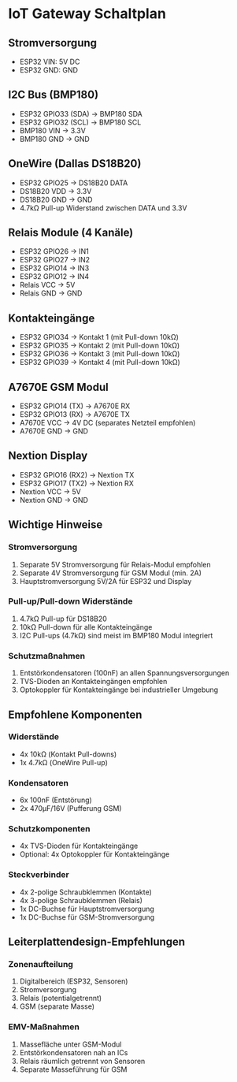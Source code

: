 # IoT Gateway Schaltplan

## Stromversorgung
- ESP32 VIN: 5V DC
- ESP32 GND: GND

## I2C Bus (BMP180)
- ESP32 GPIO33 (SDA) → BMP180 SDA
- ESP32 GPIO32 (SCL) → BMP180 SCL
- BMP180 VIN → 3.3V
- BMP180 GND → GND

## OneWire (Dallas DS18B20)
- ESP32 GPIO25 → DS18B20 DATA
- DS18B20 VDD → 3.3V
- DS18B20 GND → GND
- 4.7kΩ Pull-up Widerstand zwischen DATA und 3.3V

## Relais Module (4 Kanäle)
- ESP32 GPIO26 → IN1
- ESP32 GPIO27 → IN2
- ESP32 GPIO14 → IN3
- ESP32 GPIO12 → IN4
- Relais VCC → 5V
- Relais GND → GND

## Kontakteingänge
- ESP32 GPIO34 → Kontakt 1 (mit Pull-down 10kΩ)
- ESP32 GPIO35 → Kontakt 2 (mit Pull-down 10kΩ)
- ESP32 GPIO36 → Kontakt 3 (mit Pull-down 10kΩ)
- ESP32 GPIO39 → Kontakt 4 (mit Pull-down 10kΩ)

## A7670E GSM Modul
- ESP32 GPIO14 (TX) → A7670E RX
- ESP32 GPIO13 (RX) → A7670E TX
- A7670E VCC → 4V DC (separates Netzteil empfohlen)
- A7670E GND → GND

## Nextion Display
- ESP32 GPIO16 (RX2) → Nextion TX
- ESP32 GPIO17 (TX2) → Nextion RX
- Nextion VCC → 5V
- Nextion GND → GND

## Wichtige Hinweise

### Stromversorgung
1. Separate 5V Stromversorgung für Relais-Modul empfohlen
2. Separate 4V Stromversorgung für GSM Modul (min. 2A)
3. Hauptstromversorgung 5V/2A für ESP32 und Display

### Pull-up/Pull-down Widerstände
1. 4.7kΩ Pull-up für DS18B20
2. 10kΩ Pull-down für alle Kontakteingänge
3. I2C Pull-ups (4.7kΩ) sind meist im BMP180 Modul integriert

### Schutzmaßnahmen
1. Entstörkondensatoren (100nF) an allen Spannungsversorgungen
2. TVS-Dioden an Kontakteingängen empfohlen
3. Optokoppler für Kontakteingänge bei industrieller Umgebung

## Empfohlene Komponenten

### Widerstände
- 4x 10kΩ (Kontakt Pull-downs)
- 1x 4.7kΩ (OneWire Pull-up)

### Kondensatoren
- 6x 100nF (Entstörung)
- 2x 470µF/16V (Pufferung GSM)

### Schutzkomponenten
- 4x TVS-Dioden für Kontakteingänge
- Optional: 4x Optokoppler für Kontakteingänge

### Steckverbinder
- 4x 2-polige Schraubklemmen (Kontakte)
- 4x 3-polige Schraubklemmen (Relais)
- 1x DC-Buchse für Hauptstromversorgung
- 1x DC-Buchse für GSM-Stromversorgung

## Leiterplattendesign-Empfehlungen

### Zonenaufteilung
1. Digitalbereich (ESP32, Sensoren)
2. Stromversorgung
3. Relais (potentialgetrennt)
4. GSM (separate Masse)

### EMV-Maßnahmen
1. Massefläche unter GSM-Modul
2. Entstörkondensatoren nah an ICs
3. Relais räumlich getrennt von Sensoren
4. Separate Masseführung für GSM
